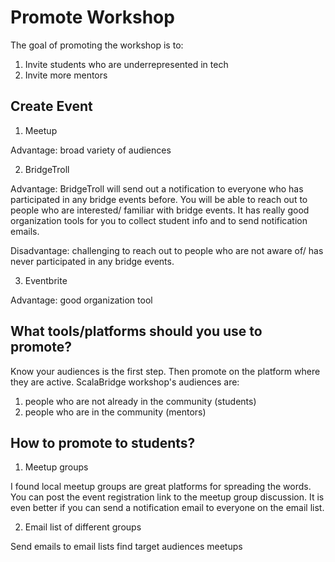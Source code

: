 # Promote Workshop

The goal of promoting the workshop is to:
1. Invite students who are underrepresented in tech
2. Invite more mentors


## Create Event

1. Meetup

Advantage: broad variety of audiences


2. BridgeTroll

Advantage: BridgeTroll will send out a notification to everyone who has participated in any bridge events before. You will be able to reach out to people who are interested/ familiar with bridge events.
It has really good organization tools for you to collect student info and to send notification emails.

Disadvantage: challenging to reach out to people who are not aware of/ has never participated in any bridge events.


3. Eventbrite

Advantage: good organization tool


## What tools/platforms should you use to promote?
Know your audiences is the first step. Then promote on the platform where they are active.
ScalaBridge workshop's audiences are:
1. people who are not already in the community (students)
2. people who are in the community (mentors)


## How to promote to students?
1. Meetup groups

I found local meetup groups are great platforms for spreading the words. You can post the event registration link to the meetup group discussion. It is even better if you can send a notification email to everyone on the email list.

2. Email list of different groups

Send emails to email lists 
find target audiences
meetups